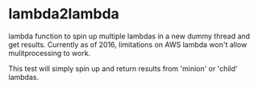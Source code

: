 # lambda2lambda
lambda function to spin up multiple lambdas in a new dummy thread and get results.
Currently as of 2016, limitations on AWS lambda won't allow mulitprocessing to work.

This test will simply spin up and return results from 'minion' or 'child' lambdas.
